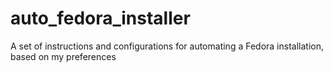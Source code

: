 # auto_fedora_installer
A set of instructions and configurations for automating a Fedora installation, based on my preferences
